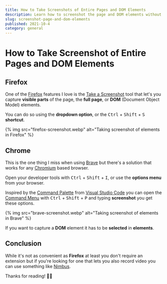 ```yaml
---
title: How to Take Screenshots of Entire Pages and DOM Elements
description: Learn how to screenshot the page and DOM elements without extensions.
slug: screenshot-page-and-dom-elements
published: 2021-10-4
category: general
---
```


# How to Take Screenshot of Entire Pages and DOM Elements

## Firefox

One of the [Firefox](https://www.mozilla.org/en-US/firefox/new/) features I love is the [Take a Screenshot](https://support.mozilla.org/en-US/kb/take-screenshots-firefox) tool that let's you capture **visible parts** of the page, the **full page**, or **DOM** (Document Object Model) elements.

You can do so using the **dropdown option**, or the <kbd>Ctrl</kbd> + <kbd>Shift</kbd> + <kbd>S</kbd> **shortcut**.

{% img src="firefox-screenshot.webp" alt="Taking screenshot of elements in Firefox" %}

## Chrome

This is the one thing I miss when using [Brave](https://brave.com/) but there's a solution that works for any [Chromium](<https://en.wikipedia.org/wiki/Chromium_(web_browser)>) based browser.

Open your developer tools with <kbd>Ctrl</kbd> + <kbd>Shift</kbd> + <kbd>I</kbd>, or use the **options menu** from your browser.

Inspired by the [Command Palette](https://code.visualstudio.com/docs/getstarted/userinterface#_command-palette) from [Visual Studio Code](https://code.visualstudio.com/) you can open the [Command Menu](https://developer.chrome.com/docs/devtools/command-menu/) with <kbd>Ctrl</kbd> + <kbd>Shift</kbd> + <kbd>P</kbd> and typing **screenshot** you get these options.

{% img src="brave-screenshot.webp" alt="Taking screenshot of elements in Brave" %}

If you want to capture a **DOM** element it has to be **selected** in **elements**.

## Conclusion

While it's not as convenient as **Firefox** at least you don't require an extension but if you're looking for one that lets you also record video you can use something like [Nimbus](https://chrome.google.com/webstore/detail/nimbus-screenshot-screen/bpconcjcammlapcogcnnelfmaeghhagj?hl=en).

Thanks for reading! 🏄‍♀️
